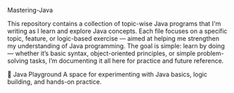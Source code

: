 Mastering-Java

This repository contains a collection of topic-wise Java programs that I'm writing as I learn and explore Java concepts. Each file focuses on a specific topic, feature, or logic-based exercise — aimed at helping me strengthen my understanding of Java programming.
The goal is simple: learn by doing — whether it’s basic syntax, object-oriented principles, or simple problem-solving tasks, I’m documenting it all here for practice and future reference.

🧪 Java Playground
A space for experimenting with Java basics, logic building, and hands-on practice.
